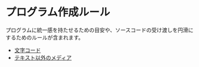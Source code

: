 # プログラム作成ルール

プログラムに統一感を持たせるための目安や、ソースコードの受け渡しを円滑にするためのルールが含まれます。


- [文字コード](text_encoding.md)
- [テキスト以外のメディア](other_media.md)

